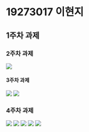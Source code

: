 # 19273017 이현지

## 1주차 과제

### 2주차 과제
<img width="" height="" src="./png/19273017.png"></img>

#### 3주차 과제
<img width="" height="" src="./png/naver.png"></img>
<img width="" height="" src="./png/call.png"></img>

### 4주차 과제
<img width="" height="" src="./png/MOGA1.JPG"></img>
<img width="" height="" src="./png/MOGA2.JPG"></img>
<img width="" height="" src="./png/MOGA3.JPG"></img>
<img width="" height="" src="./png/MOGA4.JPG"></img>
<img width="" height="" src="./png/MOGA5.JPG"></img>
